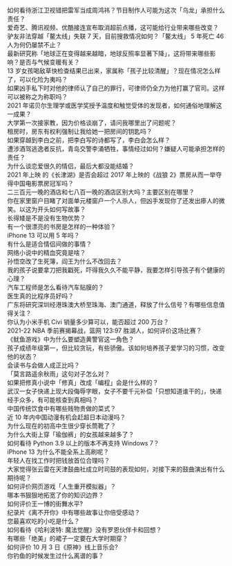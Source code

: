 如何看待浙江卫视错把雷军当成周鸿祎？节目制作人可能为这次「乌龙」承担什么责任？  
爱奇艺、腾讯视频、优酷接连宣布取消超前点播，这可能给行业带来哪些改变？  
驴友非法穿越「鳌太线」失联 7 天，目前搜救情况如何？「鳌太线」 5 年死亡 46 人为何仍屡禁不止？  
最新研究称「地球正在变得越来越暗，地球反照率显著下降」，这将带来哪些影响？是否与气候变暖有关？  
13 岁女孩喝敌草快检查结果已出来，家属称「孩子比较清醒」？现在情况怎么样了，可以化险为夷吗？  
如果凶手私下时对他的律师认了自己的罪行，可律师仍全力为他打赢了官司。这样可以被称之为称职吗？  
2021 年诺贝尔生理学或医学奖授予温度和触觉受体的发现者，如何通俗地理解这一成果？  
大学第一次接家教，因为价格谈崩了，请问我哪里出了问题呢？  
租房时，房东有权利强制让我给她一把房间的钥匙吗？  
如果穿越到李白之前，把李白写的诗都写了，李白会怎么样？  
遭涉酒驾逃逸者反抗，青岛交警李涌牺牲，事情经过如何？嫌疑人可能承担怎样的责任？  
为什么谈恋爱很久的情侣，最后大都没能结婚？  
2021 年上映 的《长津湖》是否会超过 2017 年上映的《战狼 2》票房从而一举夺得中国电影票房冠军吗？  
二三百元一晚的酒店和七八百一晚的酒店区别大吗？主要区别在哪里？  
你在家里窗户目睹了对面单元楼窗户一个人杀人，但凶手发现你了还发出瘆人的微笑。以这为开头如何写故事？  
长得矮是不是没有生物优势？  
有一个很漂亮的书房是怎样的一种体验？  
iPhone 13 可以用 5 年吗？  
有什么是适合情侣间做的事情？  
网络小说中的精血究竟是啥？  
孙悟空改了生死簿，阎王为什么不改回去？  
我的孩子说要拿刀把我戳死，吓得我久久不能平静，我要怎样引导孩子有个健康的心理？  
汽车工程师是怎么看待汽车贴膜的？  
医生真的比程序员好吗？  
广东将研究深圳经港珠澳大桥至珠海、澳门通道，释放了什么信号？有哪些信息值得关注？  
你认为小米手机 Civi 销量多少算可以，能否超过 200 万台？  
2021-22 NBA 季前赛揭幕战，篮网 123:97 胜湖人，如何评价这场比赛？  
《鱿鱼游戏》中为什么要塑造黄警官这一角色？  
孩子成绩年级第一，但比较贪玩，有些骄傲。该如何培养孩子爱学习的习惯，改变他的状态？  
会读书与会做人成正比吗？  
「莫言路遥余秋雨」这句对子怎么对？  
如果把修真小说中「修真」改成「编程」会是什么样的？  
武汉一女子快递上现大段侮辱字眼，女子不要千元补偿「只想知道谁干的」，快递经手众多，有可能核查到真相吗？  
中国传统饮食中有哪些贱物贵做的菜式？  
近 10 年内中国动漫有机会赶超日本动漫吗？  
为什么现在的初高中生很少穿长筒靴了？  
为什么大街上穿「瑜伽裤」的女孩越来越多了？  
如何看待 Python 3.9 以上的版本不再支持 Windows 7？  
iPhone 13 为什么不能全系上高刷呢？  
年轻人在找工作时把钱放首位合理吗？  
大家觉得张云雷在天津鼓曲社成立时司鼓的表现如何，对接下来的鼓曲演出有什么期待呢？  
如何评价网页游戏「人生重开模拟器」？  
哪本书狠狠地拓宽了你的知识边界？  
如何评价王一博的街舞水平?  
纪录片《离不开你》中有哪些故事让你倍受感动？  
您最喜欢吃的小吃是什么？  
如何看待《哈利波特: 魔法觉醒》没有罗恩伙伴卡和回想？  
有哪些「绝美」的裙子一定要在大学时期穿？  
如何评价 10 月 3 日《原神》线上音乐会?  
你钓鱼的时候发生过什么离谱的事？  
